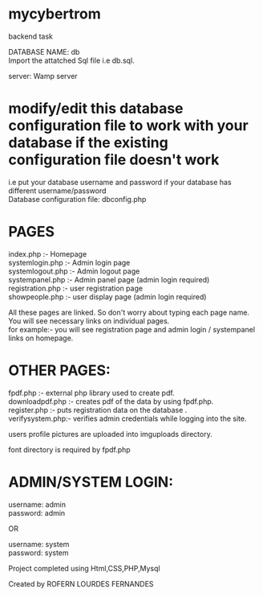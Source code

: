 # mycybertrom
 backend task

DATABASE NAME: db <br />
Import the attatched Sql file i.e db.sql. 

server: Wamp server

# modify/edit this database configuration file to work with your database if the existing configuration file doesn't work
i.e put your database username and password if your database has different username/password <br />
Database configuration file: dbconfig.php

# PAGES
index.php :- Homepage <br />
systemlogin.php :- Admin login page <br />
systemlogout.php :- Admin logout page <br />
systempanel.php :- Admin panel page (admin login required) <br />
registration.php :- user registration page <br />
showpeople.php :- user display page (admin login required) 

All these pages are linked. So don't worry about typing each page name. You will see necessary links on individual pages. <br />
for example:-
you will see registration page and admin login / systempanel links on homepage.

# OTHER PAGES:
fpdf.php :- external php library used to create pdf. <br />
downloadpdf.php :- creates pdf of the data by using fpdf.php. <br />
register.php :- puts registration data on the database . <br />
verifysystem.php:- verifies admin credentials while logging into the site.

users profile pictures are uploaded into imguploads directory.

font directory is required by fpdf.php


# ADMIN/SYSTEM LOGIN:
username: admin <br />
password: admin

OR

username: system <br />
password: system



Project completed using Html,CSS,PHP,Mysql

Created by ROFERN LOURDES FERNANDES
